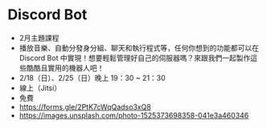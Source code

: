 # Discord Bot

* 2月主題課程
* 播放音樂、自動分發身分組、聊天和執行程式等，任何你想到的功能都可以在 Discord Bot 中實現！想要輕鬆管理好自己的伺服器嗎？來跟我們一起製作這些酷酷且實用的機器人吧！
* 2/18（日）、2/25（日）晚上 19：30 ~ 21：30
*   線上（Jitsi）
*   免費
*   https://forms.gle/2PtK7cWqQadso3xQ8
*   https://images.unsplash.com/photo-1525373698358-041e3a460346

